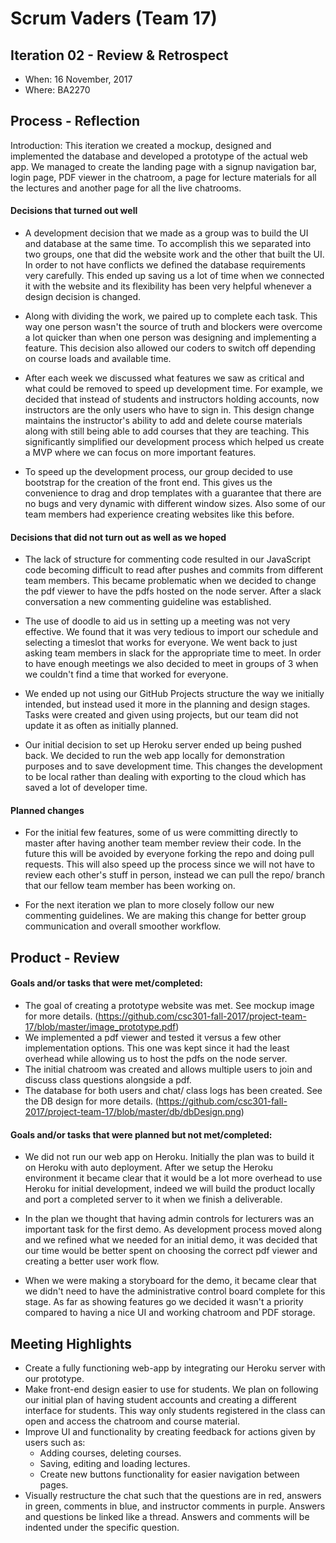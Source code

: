 # Scrum Vaders (Team 17)

## Iteration 02 - Review & Retrospect

 * When: 16 November, 2017
 * Where: BA2270

## Process - Reflection

Introduction:
This iteration we created a mockup, designed and implemented the database and developed a prototype of the actual web app.
We managed to create the landing page with a signup navigation bar, login page, PDF viewer in the chatroom, 
a page for lecture materials for all the lectures and another page for all the live chatrooms.

#### Decisions that turned out well
 * A development decision that we made as a group was to build the UI and database at the same time. To accomplish this we separated into two groups, one that did the website work and the other that built the UI. In order to not have conflicts we defined the database requirements very carefully. This ended up saving us a lot of time when we connected it with the website and its flexibility has been very helpful whenever a design decision is changed.
 
 * Along with dividing the work, we paired up to complete each task. This way one person wasn't the source of truth and blockers were overcome a lot quicker than when one person was designing and implementing a feature. This decision also allowed our coders to switch off depending on course loads and available time.

 * After each week we discussed what features we saw as critical and what could be removed to speed up development time. For example, we decided that instead of students and instructors holding accounts, now instructors are the only 
   users who have to sign in. This design change maintains the instructor's ability to add and delete course materials
   along with still being able to add courses that they are teaching. This significantly simplified our development process which helped us create a MVP where we can focus on more important features.
 
 * To speed up the development process, our group decided to use bootstrap for the creation of the front end. This gives us the convenience to drag and drop templates with a guarantee that there are no bugs and very dynamic with different window sizes. Also some of our team members had experience creating websites like this before.

#### Decisions that did not turn out as well as we hoped
 
 * The lack of structure for commenting code resulted in our JavaScript code becoming difficult to read after pushes and commits from different team members. This became problematic when we decided to change the pdf viewer to have the pdfs hosted on the node server. After a slack conversation a new commenting guideline was established.
 
 * The use of doodle to aid us in setting up a meeting was not very effective. We found that it was very tedious to 
   import our schedule and selecting a timeslot that works for everyone. We went back to just asking
   team members in slack for the appropriate time to meet. In order to have enough meetings we also decided to meet in groups of 3 when we couldn't find a time that worked for everyone.
   
* We ended up not using our GitHub Projects structure the way we initially intended, but instead used it more in the planning and design stages. Tasks were created and given using projects, but our team did not update it as often as initially planned.

 * Our initial decision to set up Heroku server ended up being pushed back. We decided to run the web app locally
   for demonstration purposes and to save development time. This changes the development to be local rather than dealing with exporting to the cloud which has saved a lot of developer time. 


#### Planned changes
* For the initial few features, some of us were committing directly to master after having another team member review their
code. In the future this will be avoided by everyone forking the repo and doing pull requests. This will also speed up the
process since we will not have to review each other's stuff in person, instead we can pull the repo/ branch that our fellow team member has been working on.

* For the next iteration we plan to more closely follow our new commenting guidelines. We are making this change for better
group communication and overall smoother workflow.


## Product - Review

#### Goals and/or tasks that were met/completed:
* The goal of creating a prototype website was met. See mockup image for more details. (https://github.com/csc301-fall-2017/project-team-17/blob/master/image_prototype.pdf)
* We implemented a pdf viewer and tested it versus a few other implementation options. This one was kept since it had the least overhead while allowing us to host the pdfs on the node server.
* The initial chatroom was created and allows multiple users to join and discuss class questions alongside a pdf.
* The database for both users and chat/ class logs has been created. See the DB design for more details.
(https://github.com/csc301-fall-2017/project-team-17/blob/master/db/dbDesign.png)


#### Goals and/or tasks that were planned but not met/completed:
* We did not run our web app on Heroku. Initially the plan was to build it on Heroku with auto deployment. After we setup the Heroku environment it became clear that it would be a lot more overhead to use Heroku for initial development, indeed we will build the product locally and port a completed server to it when we finish a deliverable.

* In the plan we thought that having admin controls for lecturers was an important task for the first demo. As development process moved along and we refined what we needed for an initial demo, it was decided that our time would be better spent on choosing the correct pdf viewer and creating a better user work flow.

* When we were making a storyboard for the demo, it became clear that we didn't need to have the administrative control board complete for this stage. As far as showing features go we decided it wasn't a priority compared to having a nice UI and working chatroom and PDF storage.


## Meeting Highlights
 * Create a fully functioning web-app by integrating our Heroku server with our prototype.
 * Make front-end design easier to use for students. We plan on following our initial plan of having 
    student accounts and creating a different interface for students.
    This way only students registered in the class can open and access 
    the chatroom and course material.
 * Improve UI and functionality by creating feedback for actions given by users such as:
    - Adding courses, deleting courses.
    - Saving, editing and loading lectures.
    - Create new buttons functionality for easier navigation between pages.
 * Visually restructure the chat such that the questions are in red,
   answers in green, comments in blue, and instructor comments in purple.
   Answers and questions be linked like a thread.
   Answers and comments will be indented under the specific question.
